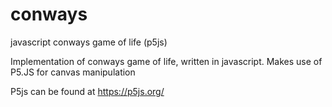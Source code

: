 # conways
javascript conways game of life (p5js)

Implementation of conways game of life, written in javascript. Makes use of P5.JS for canvas manipulation

P5js can be found at https://p5js.org/
